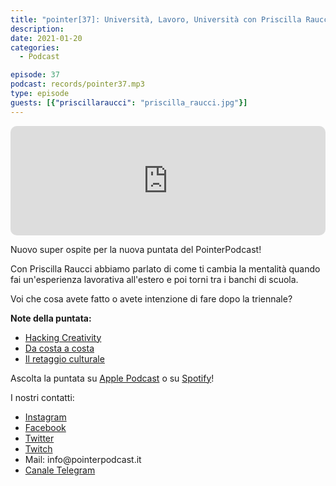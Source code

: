 ```yaml
---
title: "pointer[37]: Università, Lavoro, Università con Priscilla Raucci"
description:
date: 2021-01-20
categories:
  - Podcast

episode: 37
podcast: records/pointer37.mp3
type: episode
guests: [{"priscillaraucci": "priscilla_raucci.jpg"}]
---
```


<!-- wp:html -->
<iframe src="https://embed.podcasts.apple.com/us/podcast/pointer-37-universit%C3%A0-lavoro-universit%C3%A0-con-priscilla/id1465505870?i=1000505925434&amp;itsct=podcast_box&amp;itscg=30200&amp;theme=dark" sandbox="allow-forms allow-popups allow-same-origin allow-scripts allow-top-navigation-by-user-activation" allow="autoplay *; encrypted-media *;" style="width: 100%; max-width: 660px; overflow: hidden; border-top-left-radius: 10px; border-top-right-radius: 10px; border-bottom-right-radius: 10px; border-bottom-left-radius: 10px; background-color: transparent; background-position: initial initial; background-repeat: initial initial;" height="175px" frameborder="0"></iframe>
<!-- /wp:html -->

<!-- wp:paragraph -->
<p>Nuovo super ospite per la nuova puntata del PointerPodcast!</p>
<!-- /wp:paragraph -->

<!-- wp:paragraph -->
<p>Con Priscilla Raucci abbiamo parlato di come ti cambia la mentalità quando fai un'esperienza lavorativa all'estero e poi torni tra i banchi di scuola.</p>
<!-- /wp:paragraph -->

<!-- wp:paragraph -->
<p>Voi che cosa avete fatto o avete intenzione di fare dopo la triennale?</p>
<!-- /wp:paragraph -->

<!-- wp:paragraph -->
<p><strong>Note della puntata:</strong></p>
<!-- /wp:paragraph -->

<!-- wp:list -->
<ul><li><a href="https://www.hacking-creativity.com">Hacking Creativity</a></li><li><a href="https://www.dacostaacosta.net/podcast/">Da costa a costa</a></li><li><a href="https://www.treccani.it/vocabolario/retaggio_%28Sinonimi-e-Contrari%29/">Il retaggio culturale</a></li></ul>
<!-- /wp:list -->

<!-- wp:paragraph -->
<p>Ascolta la puntata su <a href="https://podcasts.apple.com/it/podcast/pointerpodcast/id1465505870">Apple Podcast</a> o su <a href="https://open.spotify.com/show/3XmDzcZv4rCIx1VpWrbrkh">Spotify</a>!</p>
<!-- /wp:paragraph -->

<!-- wp:paragraph -->
<p>I nostri contatti:</p>
<!-- /wp:paragraph -->

<!-- wp:list -->
<ul><li><a href="https://www.instagram.com/pointerpodcast/">Instagram</a></li><li><a href="https://www.facebook.com/pointerPodcast/">Facebook</a></li><li><a href="https://twitter.com/PointerPodcast">Twitter</a></li><li><a href="https://www.twitch.tv/pointerpodcast">Twitch</a></li><li>Mail: info@pointerpodcast.it</li><li><a href="https://t.me/PointerPodcast">Canale Telegram</a></li></ul>
<!-- /wp:list -->